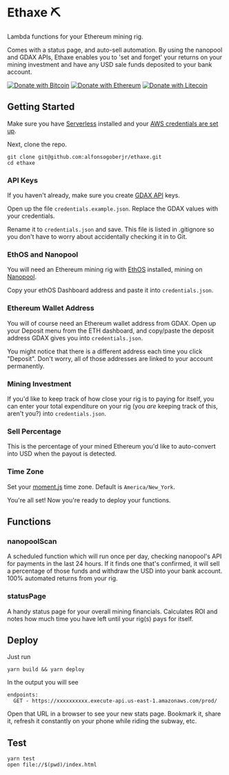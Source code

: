 # Ethaxe ⛏

Lambda functions for your Ethereum mining rig. 

Comes with a status page, and auto-sell automation. By using the nanopool and GDAX APIs, Ethaxe enables you to 'set and forget' your returns on your mining investment and have any USD sale funds deposited to your bank account. 

[![Donate with Bitcoin](https://en.cryptobadges.io/badge/micro/16Ui8XPa6c3Z2P6tRuWFesrAyppgNnZHQm)](https://en.cryptobadges.io/donate/16Ui8XPa6c3Z2P6tRuWFesrAyppgNnZHQm) [![Donate with Ethereum](https://en.cryptobadges.io/badge/micro/0x3fC09955c9fbFE0fE0AF39E0f1587370627ED77a)](https://en.cryptobadges.io/donate/0x3fC09955c9fbFE0fE0AF39E0f1587370627ED77a) [![Donate with Litecoin](https://en.cryptobadges.io/badge/micro/LLFnB7p173qGsH3U3EXuMYzGw5qv31rJxA)](https://en.cryptobadges.io/donate/LLFnB7p173qGsH3U3EXuMYzGw5qv31rJxA)

## Getting Started

Make sure you have [Serverless](https://serverless.com/framework/docs/providers/aws/guide/installation/) installed and your [AWS credentials are set up](https://serverless.com/framework/docs/providers/aws/guide/credentials/).

Next, clone the repo.

```
git clone git@github.com:alfonsogoberjr/ethaxe.git
cd ethaxe
```

### API Keys

If you haven't already, make sure you create [GDAX API](https://www.gdax.com/settings/api) keys.

Open up the file `credentials.example.json`. Replace the GDAX values with your credentials. 

Rename it to `credentials.json` and save. This file is listed in .gitignore so you don't have to worry about accidentally checking it in to Git.

### EthOS and Nanopool

You will need an Ethereum mining rig with [EthOS](http://ethosdistro.com/) installed, mining on [Nanopool](https://eth.nanopool.org/). 

Copy your ethOS Dashboard address and paste it into `credentials.json`. 

### Ethereum Wallet Address

You will of course need an Ethereum wallet address from GDAX. Open up your Deposit menu from the ETH dashboard, and copy/paste the deposit address GDAX gives you into `credentials.json`. 

You might notice that there is a different address each time you click "Deposit". Don't worry, all of those addresses are linked to your account permanently. 

### Mining Investment

If you'd like to keep track of how close your rig is to paying for itself, you can enter your total expenditure on your rig (you _are_ keeping track of this, aren't you?) into `credentials.json`. 

### Sell Percentage

This is the percentage of your mined Ethereum you'd like to auto-convert into USD when the payout is detected. 

### Time Zone

Set your [moment.js](https://momentjs.com/timezone/) time zone. Default is `America/New_York`.

You're all set! Now you're ready to deploy your functions. 

## Functions

### nanopoolScan

A scheduled function which will run once per day, checking nanopool's API for payments in the last 24 hours. If it finds one that's confirmed, it will sell a percentage of those funds and withdraw the USD into your bank account. 100% automated returns from your rig. 

### statusPage

A handy status page for your overall mining financials. Calculates ROI and notes how much time you have left until your rig(s) pays for itself. 

## Deploy 

Just run

```
yarn build && yarn deploy
```

In the output you will see

```
endpoints:
  GET - https://xxxxxxxxxx.execute-api.us-east-1.amazonaws.com/prod/
```

Open that URL in a browser to see your new stats page. Bookmark it, share it, refresh it constantly on your phone while riding the subway, etc. 

## Test

```
yarn test
open file://$(pwd)/index.html
```
